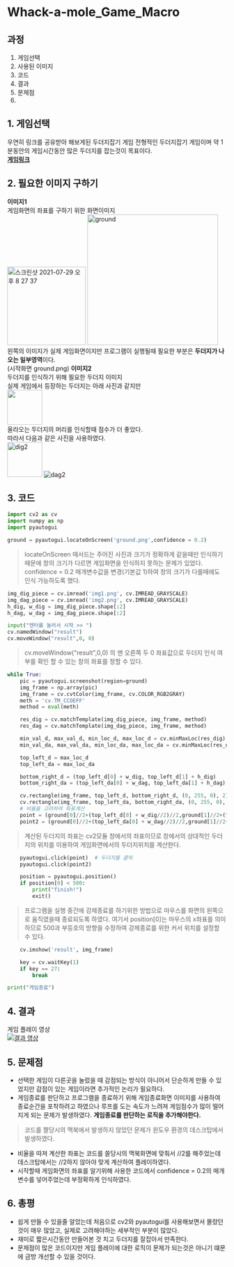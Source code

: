 # Whack-a-mole_Game_Macro

## 과정  
1. 게임선택
2. 사용된 이미지
3. 코드
4. 결과
5. 문제점
6. 

## 1. 게임선택
우연히 링크를 공유받아 해보게된 두더지잡기 게임
전형적인 두더지잡기 게임이며 약 1분동안의 게임시간동안 많은 두더지를 잡는것이 목표이다.  
**[게임링크](http://g.regogame.com/game/48/)**

## 2. 필요한 이미지 구하기
**이미지1**  
게임화면의 좌표를 구하기 위한 화면이미지  
<img width="180" alt="스크린샷 2021-07-29 오후 8 27 37" src="https://user-images.githubusercontent.com/57162448/127484535-d9349a4f-669c-4f34-a307-03d55cc9390c.png">
<img width="300" alt="ground" src="https://user-images.githubusercontent.com/57162448/127487281-5f31a44e-67df-426c-8678-e3dbd486aca0.png">  
왼쪽의 이미지가 실제 게임화면이지만 프로그램이 실행될때 필요한 부분은 **두더지가 나오는 일부영역**이다.  
(시작화면 ground.png)
**이미지2**  
두더지를 인식하기 위해 필요한 두더지 이미지  
실제 게임에서 등장하는 두더지는 아래 사진과 같지만  
<img width="80" src="http://g.regogame.com/game/48/res/game/diglett1.png">  
올라오는 두더지의 머리를 인식할때 점수가 더 좋았다.  
따라서 다음과 같은 사진을 사용하였다.  
<img width="80" alt="dig2" src="https://user-images.githubusercontent.com/57162448/127487832-806eeb8e-b760-412d-bc7b-9f911595794c.png">
![dag2](https://user-images.githubusercontent.com/57162448/127487850-3c053be7-32a7-4536-857d-4fc04c86e90d.png)

## 3. 코드
```python
import cv2 as cv
import numpy as np
import pyautogui

ground = pyautogui.locateOnScreen('ground.png',confidence = 0.2)
```
> locateOnScreen 매서드는 주어진 사진과 크기가 정확하게 같을때만 인식하기 때문에 창의 크기가 다르면 게임화면을 인식하지 못하는 문제가 있었다.
confidence = 0.2 매개변수값을 변경(기본값 1)하여 창의 크기가 다를때에도 인식 가능하도록 했다.
```python
img_dig_piece = cv.imread('img1.png', cv.IMREAD_GRAYSCALE)
img_dag_piece = cv.imread('img2.png', cv.IMREAD_GRAYSCALE)
h_dig, w_dig = img_dig_piece.shape[:2]
h_dag, w_dag = img_dag_piece.shape[:2]

input("엔터를 눌러서 시작 >> ")
cv.namedWindow("result")  
cv.moveWindow("result",0, 0)  
```
> cv.moveWindow("result",0,0) 의 맨 오른쪽 두 0 좌표값으로 두더지 인식 여부를 확인 할 수 있는 창의 좌표를 정할 수 있다.
```python
while True:
    pic = pyautogui.screenshot(region=ground)
    img_frame = np.array(pic)
    img_frame = cv.cvtColor(img_frame, cv.COLOR_RGB2GRAY)
    meth = 'cv.TM_CCOEFF'
    method = eval(meth)

    res_dig = cv.matchTemplate(img_dig_piece, img_frame, method)
    res_dag = cv.matchTemplate(img_dag_piece, img_frame, method)

    min_val_d, max_val_d, min_loc_d, max_loc_d = cv.minMaxLoc(res_dig)
    min_val_da, max_val_da, min_loc_da, max_loc_da = cv.minMaxLoc(res_dag)

    top_left_d = max_loc_d
    top_left_da = max_loc_da

    bottom_right_d = (top_left_d[0] + w_dig, top_left_d[1] + h_dig)
    bottom_right_da = (top_left_da[0] + w_dag, top_left_da[1] + h_dag)

    cv.rectangle(img_frame, top_left_d, bottom_right_d, (0, 255, 0), 2)
    cv.rectangle(img_frame, top_left_da, bottom_right_da, (0, 255, 0), 2)
    # 비율을 고려하여 좌표계산
    point = (ground[0]//2+(top_left_d[0] + w_dig//2)//2,ground[1]//2+(top_left_d[1]+h_dig//2)//2)
    point2 = (ground[0]//2+(top_left_da[0] + w_dag//2)//2,ground[1]//2+(top_left_da[1]+h_dag//2)//2)
```
> 계산된 두더지의 좌표는 cv2모듈 창에서의 좌표이므로 창에서의 상대적인 두더지의 위치를 이용하여 게임화면에서의 두더지위치를 계산한다. 
```python
    pyautogui.click(point)  # 두더지를 클릭
    pyautogui.click(point2)
```
```python
    position = pyautogui.position()
    if position[0] < 500:
        print("finish!")
        exit()
```
> 프로그램을 실행 중간에 강제종료를 하기위한 방법으로 마우스를 화면의 왼쪽으로 움직였을때 종료되도록 하였다. 
> 여기서 position[0]는 마우스의 x좌표를 의미하므로 500과 부등호의 방향을 수정하여 강제종료를 위한 커서 위치를 설정할 수 있다.
```python
    cv.imshow('result', img_frame)

    key = cv.waitKey(1)
    if key == 27:
        break

print("게임종료")
```

## 4. 결과  
게임 플레이 영상  
[![결과 영상](http://i.ytimg.com/vi/ENhrzijk5d4/0.jpg)](https://youtu.be/ENhrzijk5d4)

## 5. 문제점
- 선택한 게임이 다른곳을 눌렀을 때 감점되는 방식이 아니어서 단순하게 만들 수 있었지만 감점이 있는 게임이라면 추가적인 논리가 필요하다.
- 게임종료를 판단하고 프로그램을 종료하기 위해 게임종료화면 이미지를 사용하여 종료순간을 포착하려고 하였으나 루프를 도는 속도가 느려져 게임점수가 많이 떨어지게 되는 문제가 발생하였다. **게임종료를 판단하는 로직을 추가해야한다.**
> 코드를 짤당시의 맥북에서 발생하지 않았던 문제가 윈도우 환경의 데스크탑에서 발생하였다.
- 비율을 따져 계산한 좌표는 코드를 쓸당시의 맥북화면에 맞춰서 //2를 해주었는데 데스크탑에서는 //2하지 않아야 맞게 계산하여 플레이하였다.
- 시작할때 게임화면의 좌표를 알기위해 사용한 코드에서 confidence = 0.2의 매개변수를 넣어주었는데 부정확하게 인식하였다.

## 6. 총평
- 쉽게 만들 수 있을줄 알았는데 처음으로 cv2와 pyautogui를 사용해보면서 몰랐던 것이 매우 많았고, 실제로 고려해야하는 세부적인 부분이 많았다.
- 재미로 짧은시간동안 만들어본 것 치고 두더지를 잘잡아서 만족한다.
- 문제점이 많은 코드이지만 게임 플레이에 대한 로직이 문제가 되는것은 아니기 떄문에 금방 개선할 수 있을 것이다. 
